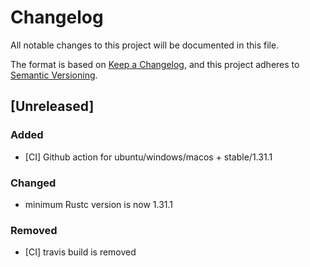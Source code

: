 # Changelog
All notable changes to this project will be documented in this file.

The format is based on [Keep a Changelog](https://keepachangelog.com/en/1.0.0/),
and this project adheres to [Semantic Versioning](https://semver.org/spec/v2.0.0.html).

## [Unreleased]

### Added
- [CI] Github action for ubuntu/windows/macos + stable/1.31.1

### Changed
- minimum Rustc version is now 1.31.1

### Removed
- [CI] travis build is removed